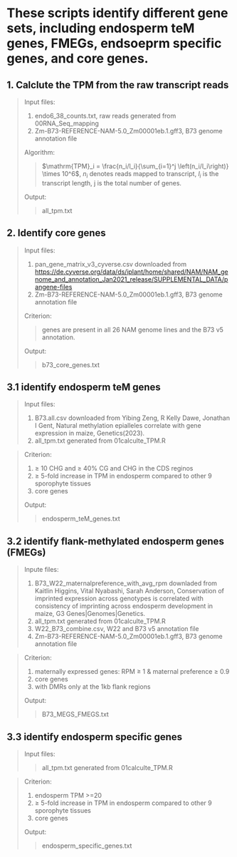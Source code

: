 # These scripts identify different gene sets, including endosperm teM genes, FMEGs, endsoeprm specific genes, and core genes.

## 1. Calclute the TPM from the raw transcript reads  
>Input files:
>1. endo6_38_counts.txt, raw reads generated from 00RNA_Seq_mapping
>2. Zm-B73-REFERENCE-NAM-5.0_Zm00001eb.1.gff3, B73 genome annotation file
>   
>Algorithm:
>
>>$`\mathrm{TPM}_i = \frac{n_i/l_i}{\sum_{i=1}^j \left(n_i/l_i\right)} \times 10^6`$, $`n_i`$ denotes reads mapped to transcript, $`l_i`$ is the transcript length, j is the total number of genes.  
>>
>Output:
>>all_tpm.txt

## 2. Identify core genes
>Input files:
>
>1. pan_gene_matrix_v3_cyverse.csv downloaded from https://de.cyverse.org/data/ds/iplant/home/shared/NAM/NAM_genome_and_annotation_Jan2021_release/SUPPLEMENTAL_DATA/pangene-files
>2. Zm-B73-REFERENCE-NAM-5.0_Zm00001eb.1.gff3, B73 genome annotation file
>   
>Criterion:
>>genes are present in all 26 NAM genome lines and the B73 v5 annotation.
>>
>Output:
>>b73_core_genes.txt

## 3.1 identify endosperm teM genes
>Input files:
>1. B73.all.csv downloaded from Yibing Zeng, R Kelly Dawe, Jonathan I Gent, Natural methylation epialleles correlate with gene expression in maize, Genetics(2023).
>2. all_tpm.txt generated from 01calculte_TPM.R

>Criterion:
>1. ≥ 10 CHG and ≥ 40% CG and CHG in the CDS reginos
>2. ≥ 5-fold increase in TPM in endosperm compared to other 9 sporophyte tissues
>3. core genes
>
>Output:
>>endosperm_teM_genes.txt

## 3.2 identify flank-methylated endosperm genes (FMEGs)
>Inpute files:
>1. B73_W22_maternalpreference_with_avg_rpm downladed from Kaitlin Higgins, Vital Nyabashi, Sarah Anderson, Conservation of                                imprinted expression across genotypes is correlated with consistency of imprinting across endosperm development in maize, G3                           Genes|Genomes|Genetics.
 >2. all_tpm.txt generated from 01calculte_TPM.R
 >3. W22_B73_combine.csv, W22 and B73 v5 annotation file 
 >4. Zm-B73-REFERENCE-NAM-5.0_Zm00001eb.1.gff3, B73 genome annotation file
                    
 >Criterion:
 >1. maternally expressed genes: RPM ≥ 1 & maternal preference ≥ 0.9 
 >2. core genes 
 >3. with DMRs only at the 1kb flank regions
>
>Output:
>>B73_MEGS_FMEGS.txt

## 3.3 identify endosperm specific genes
>Input files:
>>all_tpm.txt generated from 01calculte_TPM.R

>Criterion:
>1. endosperm TPM >=20
>2. ≥ 5-fold increase in TPM in endosperm compared to other 9 sporophyte tissues
>3. core genes
>
>Output:
>>endosperm_specific_genes.txt
                 


     
           
  

